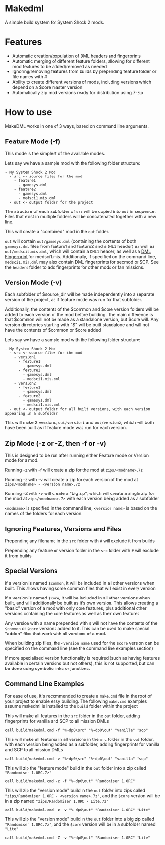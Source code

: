 # Makedml
A simple build system for System Shock 2 mods.

# Features

- Automatic creation/population of DML headers and fingerprints
- Automatic merging of different feature folders, allowing for different mod features to be added/removed as needed
- Ignoring/removing features from builds by prepending feature folder or file names with #
- Ability to create different versions of mods, including versions which depend on a $core master version
- Automatically zip mod versions ready for distribution using 7-zip

# How to use

MakeDML works in one of 3 ways, based on command line arguments.

## Feature Mode (-f)

This mode is the simplest of the available modes.

Lets say we have a sample mod with the following folder structure:

```
- My System Shock 2 Mod
  - src <- source files for the mod
    - feature1
      - gamesys.dml
    - feature2
      - gamesys.dml
      - medsci1.mis.dml
  - out <- output folder for the project
```

The structure of each subfolder of ```src``` will be copied into ```out``` in sequence.
Files that exist in multiple folders will be concatenated together with a new line.

This will create a "combined" mod in the ```out``` folder.

```out``` will contain ```out/gamesys.dml``` (containing the contents of both ```gamesys.dml``` files from feature1 and feature2 and a ```DML1``` header)
as well as ```out/medsci1.mis.dml```, which will contain a ```DML1``` header, as well as a [DML Fingerprint](https://www.systemshock.org/index.php?topic=6821.0) for medsci1.mis.
Additionally, if specified on the command line, ```medsci1.mis.dml``` may also contain DML fingerprints for secmod or SCP.
See the ```headers``` folder to add fingerprints for other mods or fan missions.

## Version Mode (-v)

Each subfolder of $source_dir will be made independently into a separate version of the project,
as if feature mode was run for that subfolder.

Additionally, the contents of the $common and $core version folders will be added to each version of the mod before building.
The main difference is that $common will not be made as a standalone version, but $core will.
Any version directories starting with "$" will be built standalone and will not have the contents of $common or $core added

Lets say we have a sample mod with the following folder structure:

```
- My System Shock 2 Mod
  - src <- source files for the mod
    - version1
      - feature1
        - gamesys.dml
      - feature2
        - gamesys.dml
        - medsci1.mis.dml
    - version2
      - feature1
        - gamesys.dml
      - feature2
        - gamesys.dml
        - medsci1.mis.dml
  - out <- output folder for all built versions, with each version appearing in a subfolder
```

This will make 2 versions, ```out/version1``` and ```out/version2```, which will both have been built as if feature mode was run for each version.

## Zip Mode (-z or -Z, then -f or -v)

This is designed to be run after running either Feature mode or Version mode for a mod.

Running -z with -f will create a zip for the mod at ```zips/<modname>.7z```

Running -z with -v will create a zip for each version of the mod at ```zips/<modname> - <version name>.7z```

Running -Z with -v will create a "big zip", which will create a single zip for the mod at ```zips/<modname>.7z``` with each version being added as a subfolder

```<modname>``` is specified in the command line, ```<version name>``` is based on the names of the folders for each version.

## Ignoring Features, Versions and Files

Prepending any filename in the ```src``` folder with ```#``` will exclude it from builds

Prepending any feature or version folder in the ```src``` folder with ```#``` will exclude it from builds

## Special Versions

if a version is named ```$common```, it will be included in all other versions when built. This allows having some common files that will exist in every version

if a version is named ```$core```, it will be included in all other versions when built, and will additionally be built as it's own version.
This allows creating a "basic" version of a mod with only core features, plus additional other versions containing the core features as well as their own features

Any version with a name prepended with ```$``` will not have the contents of the ```$common``` or ```$core``` versions added to it. This can be used to make special "addon" files that work with all versions of a mod.

When building zip files, the ```<version name``` used for the ```$core``` version can be specified on the command line (see the command line examples section)

If more specialised version functionality is required (such as having features available in certain versions but not others), this is not supported, but can be done using symbolic links or junctions.

## Command Line Examples

For ease of use, it's recommended to create a ```make.cmd``` file in the root of your project to enable easy building. The following ```make.cmd``` examples assume makedml is installed to the ```build``` folder within the project.

This will make all features in the ```src``` folder in the ```out``` folder, adding fingerprints for vanilla and SCP to all mission DMLs
```
call build/makedml.cmd -f "%~dp0\src" "%~dp0\out" "vanilla" "scp"
```

This will make all features in all versions in the ```src``` folder in the ```out``` folder, with each version being added as a subfolder, adding fingerprints for vanilla and SCP to all mission DMLs
```
call build/makedml.cmd -v "%~dp0\src" "%~dp0\out" "vanilla" "scp"
```

This will zip the "feature mode" build in the ```out``` folder into a zip called ```"Randomiser 1.0RC.7z"```
```
call build/makedml.cmd -z -f "%~dp0\out" "Randomiser 1.0RC"
```

This will zip the "version mode" build in the ```out``` folder into zips called ```"zips/Randomiser 1.0RC - <version name>.7z"```, and the ```$core``` version will be in a zip named ```"zips/Randomiser 1.0RC - Lite.7z"```
```
call build/makedml.cmd -z -v "%~dp0\out" "Randomiser 1.0RC" "Lite"
```

This will zip the "version mode" build in the ```out``` folder into a big zip called ```"Randomiser 1.0RC.7z"```, and the ```$core``` version will be in a subfolder named ```"Lite"```
```
call build/makedml.cmd -Z -v "%~dp0\out" "Randomiser 1.0RC" "Lite"
```
